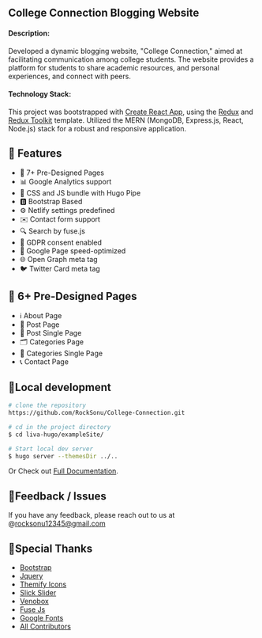 ## College Connection Blogging Website
#### Description:
Developed a dynamic blogging website, "College Connection," aimed at facilitating communication among college students. The website provides a platform for students to share academic resources, and personal experiences, and connect with peers.
#### Technology Stack: 
This project was bootstrapped with [Create React App](https://github.com/facebook/create-react-app), using the [Redux](https://redux.js.org/) and [Redux Toolkit](https://redux-toolkit.js.org/) template.
Utilized the MERN (MongoDB, Express.js, React, Node.js) stack for a robust and responsive application.

## 🔑 Features
- 📄 7+ Pre-Designed Pages
- 📊 Google Analytics support
- 🎨 CSS and JS bundle with Hugo Pipe
- 🅱️ Bootstrap Based
- ⚙️ Netlify settings predefined
- ✉️ Contact form support
- 🔍 Search by fuse.js
- 🔄 GDPR consent enabled
- 🚀 Google Page speed-optimized
- 🌐 Open Graph meta tag
- 🐦 Twitter Card meta tag

## 📄 6+ Pre-Designed Pages

- ℹ️ About Page
- 📄 Post Page
- 📝 Post Single Page
- 🗂️ Categories Page
- 📄 Categories Single Page
- 📞 Contact Page



## 🔧Local development

```bash
# clone the repository
https://github.com/RockSonu/College-Connection.git

# cd in the project directory
$ cd liva-hugo/exampleSite/

# Start local dev server
$ hugo server --themesDir ../..
```

Or Check out [Full Documentation](https://docs.gethugothemes.com/liva/?ref=github).

## 🐞Feedback / Issues

If you have any feedback, please reach out to us at @rocksonu12345@gmail.com

## 🙏Special Thanks

- [Bootstrap](https://getbootstrap.com)
- [Jquery](https://jquery.com)
- [Themify Icons](https://themify.me/themify-icons)
- [Slick Slider](https://kenwheeler.github.io/slick)
- [Venobox](https://veno.es/venobox)
- [Fuse Js](https://fusejs.io/)
- [Google Fonts](https://fonts.google.com/)
- [All Contributors](https://github.com/gethugothemes/liva-hugo/graphs/contributors)
